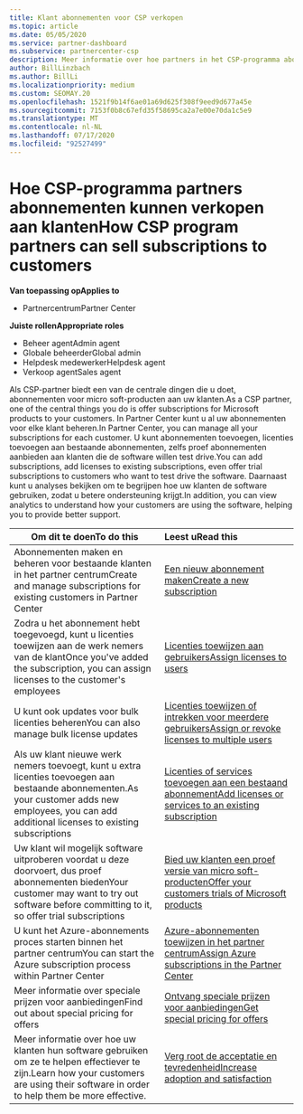 ```yaml
---
title: Klant abonnementen voor CSP verkopen
ms.topic: article
ms.date: 05/05/2020
ms.service: partner-dashboard
ms.subservice: partnercenter-csp
description: Meer informatie over hoe partners in het CSP-programma abonnementen op klanten kunnen verkopen en beheren via partner centrum.
author: BillLinzbach
ms.author: BillLi
ms.localizationpriority: medium
ms.custom: SEOMAY.20
ms.openlocfilehash: 1521f9b14f6ae01a69d625f308f9eed9d677a45e
ms.sourcegitcommit: 7153f0b8c67efd35f58695ca2a7e00e70da1c5e9
ms.translationtype: MT
ms.contentlocale: nl-NL
ms.lasthandoff: 07/17/2020
ms.locfileid: "92527499"
---
```

# <a name="how-csp-program-partners-can-sell-subscriptions-to-customers"></a><span data-ttu-id="f215a-103">Hoe CSP-programma partners abonnementen kunnen verkopen aan klanten</span><span class="sxs-lookup"><span data-stu-id="f215a-103">How CSP program partners can sell subscriptions to customers</span></span>

<span data-ttu-id="f215a-104">**Van toepassing op**</span><span class="sxs-lookup"><span data-stu-id="f215a-104">**Applies to**</span></span>

-  <span data-ttu-id="f215a-105">Partnercentrum</span><span class="sxs-lookup"><span data-stu-id="f215a-105">Partner Center</span></span>

<span data-ttu-id="f215a-106">**Juiste rollen**</span><span class="sxs-lookup"><span data-stu-id="f215a-106">**Appropriate roles**</span></span>

- <span data-ttu-id="f215a-107">Beheer agent</span><span class="sxs-lookup"><span data-stu-id="f215a-107">Admin agent</span></span>
- <span data-ttu-id="f215a-108">Globale beheerder</span><span class="sxs-lookup"><span data-stu-id="f215a-108">Global admin</span></span>
- <span data-ttu-id="f215a-109">Helpdesk medewerker</span><span class="sxs-lookup"><span data-stu-id="f215a-109">Helpdesk agent</span></span>
- <span data-ttu-id="f215a-110">Verkoop agent</span><span class="sxs-lookup"><span data-stu-id="f215a-110">Sales agent</span></span>

<span data-ttu-id="f215a-111">Als CSP-partner biedt een van de centrale dingen die u doet, abonnementen voor micro soft-producten aan uw klanten.</span><span class="sxs-lookup"><span data-stu-id="f215a-111">As a CSP partner, one of the central things you do is offer subscriptions for Microsoft products to your customers.</span></span> <span data-ttu-id="f215a-112">In Partner Center kunt u al uw abonnementen voor elke klant beheren.</span><span class="sxs-lookup"><span data-stu-id="f215a-112">In Partner Center, you can manage all your subscriptions for each customer.</span></span> <span data-ttu-id="f215a-113">U kunt abonnementen toevoegen, licenties toevoegen aan bestaande abonnementen, zelfs proef abonnementen aanbieden aan klanten die de software willen test drive.</span><span class="sxs-lookup"><span data-stu-id="f215a-113">You can add subscriptions, add licenses to existing subscriptions, even offer trial subscriptions to customers who want to test drive the software.</span></span> <span data-ttu-id="f215a-114">Daarnaast kunt u analyses bekijken om te begrijpen hoe uw klanten de software gebruiken, zodat u betere ondersteuning krijgt.</span><span class="sxs-lookup"><span data-stu-id="f215a-114">In addition, you can view analytics to understand how your customers are using the software, helping you to provide better support.</span></span>

|<span data-ttu-id="f215a-115">**Om dit te doen**</span><span class="sxs-lookup"><span data-stu-id="f215a-115">**To do this**</span></span>   |<span data-ttu-id="f215a-116">**Leest u**</span><span class="sxs-lookup"><span data-stu-id="f215a-116">**Read this**</span></span>   |
|----------------------|:----------------------|
|<span data-ttu-id="f215a-117">Abonnementen maken en beheren voor bestaande klanten in het partner centrum</span><span class="sxs-lookup"><span data-stu-id="f215a-117">Create and manage subscriptions for existing customers in Partner Center</span></span>|[<span data-ttu-id="f215a-118">Een nieuw abonnement maken</span><span class="sxs-lookup"><span data-stu-id="f215a-118">Create a new subscription</span></span>](create-a-new-subscription.md)|
|<span data-ttu-id="f215a-119">Zodra u het abonnement hebt toegevoegd, kunt u licenties toewijzen aan de werk nemers van de klant</span><span class="sxs-lookup"><span data-stu-id="f215a-119">Once you've added the subscription, you can assign licenses to the customer's employees</span></span>  |[<span data-ttu-id="f215a-120">Licenties toewijzen aan gebruikers</span><span class="sxs-lookup"><span data-stu-id="f215a-120">Assign licenses to users</span></span>](assign-licenses-to-users.md)|
|<span data-ttu-id="f215a-121">U kunt ook updates voor bulk licenties beheren</span><span class="sxs-lookup"><span data-stu-id="f215a-121">You can also manage bulk license updates</span></span>   |[<span data-ttu-id="f215a-122">Licenties toewijzen of intrekken voor meerdere gebruikers</span><span class="sxs-lookup"><span data-stu-id="f215a-122">Assign or revoke licenses to multiple users</span></span>](bulk-license-provisioning-for-multiple-users.md)|
|<span data-ttu-id="f215a-123">Als uw klant nieuwe werk nemers toevoegt, kunt u extra licenties toevoegen aan bestaande abonnementen.</span><span class="sxs-lookup"><span data-stu-id="f215a-123">As your customer adds new employees, you can add additional licenses to existing subscriptions</span></span>   |[<span data-ttu-id="f215a-124">Licenties of services toevoegen aan een bestaand abonnement</span><span class="sxs-lookup"><span data-stu-id="f215a-124">Add licenses or services to an existing subscription</span></span>](add-licenses-or-services-to-an-existing-subscription.md)|
|<span data-ttu-id="f215a-125">Uw klant wil mogelijk software uitproberen voordat u deze doorvoert, dus proef abonnementen bieden</span><span class="sxs-lookup"><span data-stu-id="f215a-125">Your customer may want to try out software before committing to it, so offer trial subscriptions</span></span>    |[<span data-ttu-id="f215a-126">Bied uw klanten een proef versie van micro soft-producten</span><span class="sxs-lookup"><span data-stu-id="f215a-126">Offer your customers trials of Microsoft products</span></span>](offer-your-customers-trials-of-microsoft-products.md)|
|<span data-ttu-id="f215a-127">U kunt het Azure-abonnements proces starten binnen het partner centrum</span><span class="sxs-lookup"><span data-stu-id="f215a-127">You can start the Azure subscription process within Partner Center</span></span>   |[<span data-ttu-id="f215a-128">Azure-abonnementen toewijzen in het partner centrum</span><span class="sxs-lookup"><span data-stu-id="f215a-128">Assign Azure subscriptions in the Partner Center</span></span>](assign-azure-subscriptions.md)|
|<span data-ttu-id="f215a-129">Meer informatie over speciale prijzen voor aanbiedingen</span><span class="sxs-lookup"><span data-stu-id="f215a-129">Find out about special pricing for offers</span></span>   |[<span data-ttu-id="f215a-130">Ontvang speciale prijzen voor aanbiedingen</span><span class="sxs-lookup"><span data-stu-id="f215a-130">Get special pricing for offers</span></span>](get-special-pricing-for-offers.md)|
|<span data-ttu-id="f215a-131">Meer informatie over hoe uw klanten hun software gebruiken om ze te helpen effectiever te zijn.</span><span class="sxs-lookup"><span data-stu-id="f215a-131">Learn how your customers are using their software in order to help them be more effective.</span></span>   | [<span data-ttu-id="f215a-132">Verg root de acceptatie en tevredenheid</span><span class="sxs-lookup"><span data-stu-id="f215a-132">Increase adoption and satisfaction</span></span>](increasing-adoption-and-satisfaction.md)   |
